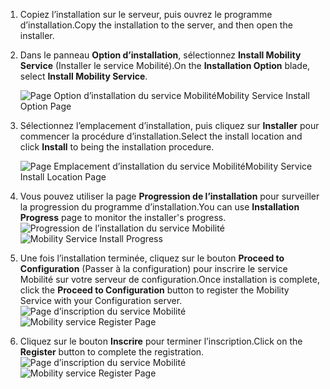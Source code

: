 1. <span data-ttu-id="624b9-101">Copiez l’installation sur le serveur, puis ouvrez le programme d’installation.</span><span class="sxs-lookup"><span data-stu-id="624b9-101">Copy the installation to the server, and then open the installer.</span></span>
2. <span data-ttu-id="624b9-102">Dans le panneau **Option d’installation**, sélectionnez **Install Mobility Service** (Installer le service Mobilité).</span><span class="sxs-lookup"><span data-stu-id="624b9-102">On the **Installation Option** blade, select **Install Mobility Service**.</span></span>

    ![<span data-ttu-id="624b9-103">Page Option d’installation du service Mobilité</span><span class="sxs-lookup"><span data-stu-id="624b9-103">Mobility Service Install Option Page</span></span> ](./media/site-recovery-install-mob-svc-gui/mobility1.png)
3. <span data-ttu-id="624b9-104">Sélectionnez l’emplacement d’installation, puis cliquez sur **Installer** pour commencer la procédure d’installation.</span><span class="sxs-lookup"><span data-stu-id="624b9-104">Select the install location  and click **Install** to being the installation procedure.</span></span>

    ![<span data-ttu-id="624b9-105">Page Emplacement d’installation du service Mobilité</span><span class="sxs-lookup"><span data-stu-id="624b9-105">Mobility Service Install Location Page</span></span> ](./media/site-recovery-install-mob-svc-gui/mobility2.png)
4. <span data-ttu-id="624b9-106">Vous pouvez utiliser la page **Progression de l’installation** pour surveiller la progression du programme d’installation.</span><span class="sxs-lookup"><span data-stu-id="624b9-106">You can use **Installation Progress** page to monitor the installer's progress.</span></span>
    <span data-ttu-id="624b9-107">![Progression de l’installation du service Mobilité ](./media/site-recovery-install-mob-svc-gui/mobility3.png)</span><span class="sxs-lookup"><span data-stu-id="624b9-107">![Mobility Service Install Progress ](./media/site-recovery-install-mob-svc-gui/mobility3.png)</span></span>

5. <span data-ttu-id="624b9-108">Une fois l’installation terminée, cliquez sur le bouton **Proceed to Configuration** (Passer à la configuration) pour inscrire le service Mobilité sur votre serveur de configuration.</span><span class="sxs-lookup"><span data-stu-id="624b9-108">Once installation is complete, click the **Proceed to Configuration** button to register the Mobility Service with your Configuration server.</span></span>
    <span data-ttu-id="624b9-109">![Page d’inscription du service Mobilité ](./media/site-recovery-install-mob-svc-gui/mobility4.png)</span><span class="sxs-lookup"><span data-stu-id="624b9-109">![Mobility service Register Page ](./media/site-recovery-install-mob-svc-gui/mobility4.png)</span></span>

6. <span data-ttu-id="624b9-110">Cliquez sur le bouton **Inscrire** pour terminer l’inscription.</span><span class="sxs-lookup"><span data-stu-id="624b9-110">Click on the **Register** button to complete the registration.</span></span>
    <span data-ttu-id="624b9-111">![Page d’inscription du service Mobilité ](./media/site-recovery-install-mob-svc-gui/mobility5.png)</span><span class="sxs-lookup"><span data-stu-id="624b9-111">![Mobility service Register Page ](./media/site-recovery-install-mob-svc-gui/mobility5.png)</span></span>
